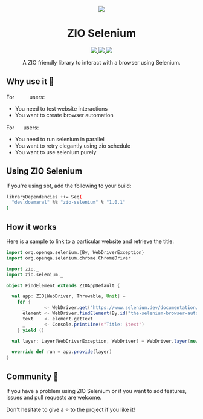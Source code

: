 <p align="center">
  <img src="https://raw.githubusercontent.com/dylandoamaral/zio-selenium/master/images/zio-selenium.png" />
</p>

<h1 align="center">ZIO Selenium</h1>

<p align="center">
  <a href="https://github.com/dylandoamaral/zio-selenium/actions">
    <img src="https://github.com/dylandoamaral/zio-selenium/workflows/ZIO%20Selenium%20Continuous%20Integration/badge.svg" />
  </a>
  <a href="https://codecov.io/gh/dylandoamaral/zio-selenium">
    <img src="https://codecov.io/gh/dylandoamaral/zio-selenium/branch/master/graph/badge.svg" />
  </a>
  <a href="https://scala-steward.org">
    <img src="https://img.shields.io/badge/Scala_Steward-helping-blue.svg?style=flat&logo=data:image/png;base64,iVBORw0KGgoAAAANSUhEUgAAAA4AAAAQCAMAAAARSr4IAAAAVFBMVEUAAACHjojlOy5NWlrKzcYRKjGFjIbp293YycuLa3pYY2LSqql4f3pCUFTgSjNodYRmcXUsPD/NTTbjRS+2jomhgnzNc223cGvZS0HaSD0XLjbaSjElhIr+AAAAAXRSTlMAQObYZgAAAHlJREFUCNdNyosOwyAIhWHAQS1Vt7a77/3fcxxdmv0xwmckutAR1nkm4ggbyEcg/wWmlGLDAA3oL50xi6fk5ffZ3E2E3QfZDCcCN2YtbEWZt+Drc6u6rlqv7Uk0LdKqqr5rk2UCRXOk0vmQKGfc94nOJyQjouF9H/wCc9gECEYfONoAAAAASUVORK5CYII=" />
  </a>
</p>

<p align="center">A ZIO friendly library to interact with a browser using Selenium.</p>

## Why use it 🤔

For <img src="https://raw.githubusercontent.com/dylandoamaral/zio-selenium/master/images/zio.png" width=32 height=16/> users:
- You need to test website interactions
- You want to create browser automation

For <img src="https://raw.githubusercontent.com/dylandoamaral/zio-selenium/master/images/selenium.png" width=16 height=16/> users:
 - You need to run selenium in parallel
 - You want to retry elegantly using zio schedule
 - You want to use selenium purely

## Using ZIO Selenium

If you're using sbt, add the following to your build:

```bash
libraryDependencies ++= Seq(
  "dev.doamaral" %% "zio-selenium" % "1.0.1"
)
```

## How it works

Here is a sample to link to a particular website and retrieve the title:

```scala
import org.openqa.selenium.{By, WebDriverException}
import org.openqa.selenium.chrome.ChromeDriver

import zio._
import zio.selenium._

object FindElement extends ZIOAppDefault {

  val app: ZIO[WebDriver, Throwable, Unit] =
    for {
      _       <- WebDriver.get("https://www.selenium.dev/documentation/en/")
      element <- WebDriver.findElement(By.id("the-selenium-browser-automation-project"))
      text    <- element.getText
      _       <- Console.printLine(s"Title: $text")
    } yield ()

  val layer: Layer[WebDriverException, WebDriver] = WebDriver.layer(new ChromeDriver())

  override def run = app.provide(layer)
}
```

## Community 🤝

If you have a problem using ZIO Selenium or if you want to add features, issues and pull requests are welcome.

Don't hesitate to give a ⭐ to the project if you like it!
